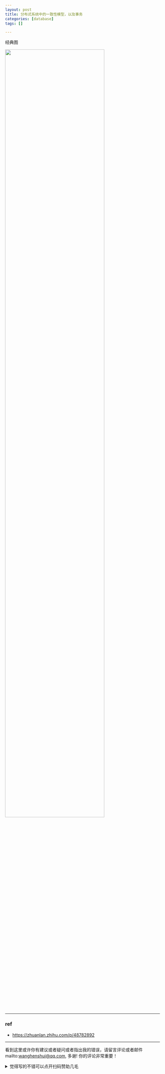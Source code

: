```yaml
---
layout: post
title: 分布式系统中的一致性模型，以及事务
categories: [database]
tags: []

---
```


 经典图

<img src="https://wanghenshui.github.io/assets/c.png" alt="" width="80%">









---

### ref

- https://zhuanlan.zhihu.com/p/48782892


---

看到这里或许你有建议或者疑问或者指出我的错误，请留言评论或者邮件mailto:wanghenshui@qq.com, 多谢!  你的评论非常重要！

<details>
<summary>觉得写的不错可以点开扫码赞助几毛</summary>
<img src="https://wanghenshui.github.io/assets/wepay.png" alt="微信转账">
</details>